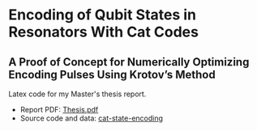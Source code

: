 # Encoding of Qubit States in Resonators With Cat Codes
## A Proof of Concept for Numerically Optimizing Encoding Pulses Using Krotov’s Method
Latex code for my Master's thesis report.
- Report PDF: [Thesis.pdf](Thesis.pdf)
- Source code and data: [cat-state-encoding](https://github.com/JohanWinther/cat-state-encoding)